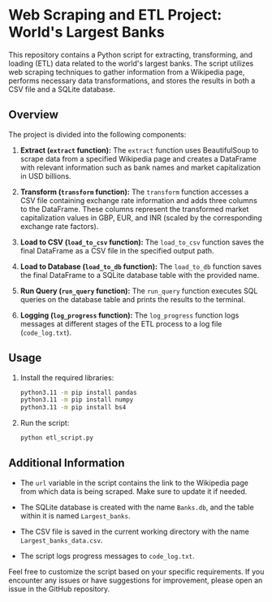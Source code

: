 # Web Scraping and ETL Project: World's Largest Banks

This repository contains a Python script for extracting, transforming, and loading (ETL) data related to the world's largest banks. The script utilizes web scraping techniques to gather information from a Wikipedia page, performs necessary data transformations, and stores the results in both a CSV file and a SQLite database.

## Overview

The project is divided into the following components:

1. **Extract (`extract` function):** The `extract` function uses BeautifulSoup to scrape data from a specified Wikipedia page and creates a DataFrame with relevant information such as bank names and market capitalization in USD billions.

2. **Transform (`transform` function):** The `transform` function accesses a CSV file containing exchange rate information and adds three columns to the DataFrame. These columns represent the transformed market capitalization values in GBP, EUR, and INR (scaled by the corresponding exchange rate factors).

3. **Load to CSV (`load_to_csv` function):** The `load_to_csv` function saves the final DataFrame as a CSV file in the specified output path.

4. **Load to Database (`load_to_db` function):** The `load_to_db` function saves the final DataFrame to a SQLite database table with the provided name.

5. **Run Query (`run_query` function):** The `run_query` function executes SQL queries on the database table and prints the results to the terminal.

6. **Logging (`log_progress` function):** The `log_progress` function logs messages at different stages of the ETL process to a log file (`code_log.txt`).

## Usage

1. Install the required libraries:

    ```bash
    python3.11 -m pip install pandas
    python3.11 -m pip install numpy
    python3.11 -m pip install bs4
    ```

2. Run the script:

    ```bash
    python etl_script.py
    ```

## Additional Information

- The `url` variable in the script contains the link to the Wikipedia page from which data is being scraped. Make sure to update it if needed.

- The SQLite database is created with the name `Banks.db`, and the table within it is named `Largest_banks`.

- The CSV file is saved in the current working directory with the name `Largest_banks_data.csv`.

- The script logs progress messages to `code_log.txt`. 

Feel free to customize the script based on your specific requirements. If you encounter any issues or have suggestions for improvement, please open an issue in the GitHub repository.
